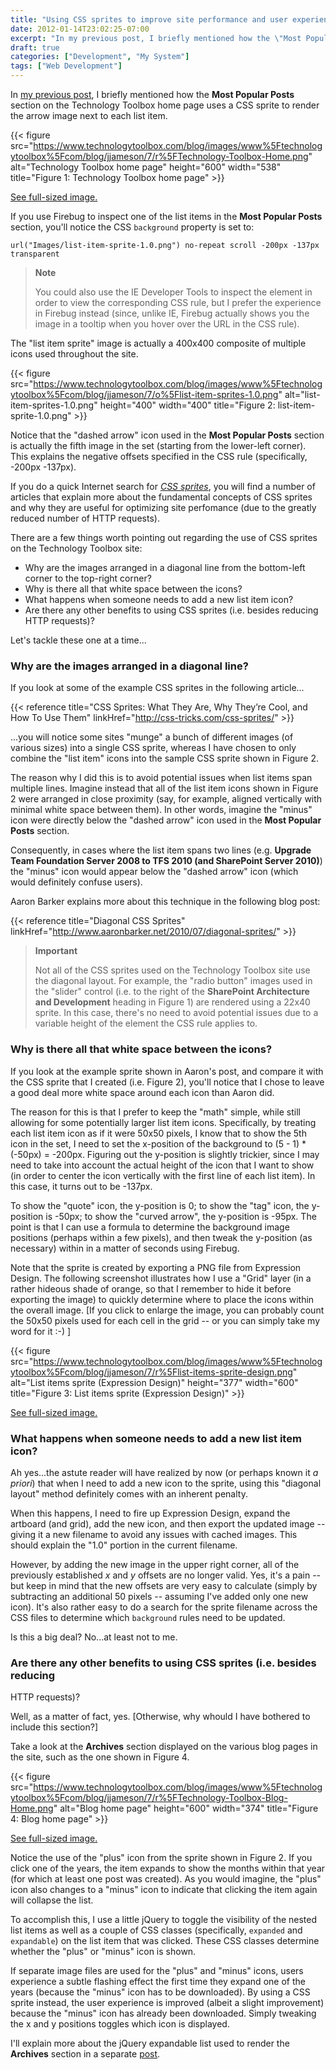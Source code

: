 ```yaml
---
title: "Using CSS sprites to improve site performance and user experience (a.k.a. Building TechnologyToolbox.com, part 11)"
date: 2012-01-14T23:02:25-07:00
excerpt: "In my previous post, I briefly mentioned how the \"Most Popular Posts\" section on the Technology Toolbox home page uses a CSS sprite to render the arrow image next to each list item. In this post, I explain more about how CSS sprites are used on the site, why they are valuable, and some caveats when using them."
draft: true
categories: ["Development", "My System"]
tags: ["Web Development"]
---
```


In
[my previous post](/blog/jjameson/2012/01/06/building-technologytoolbox-com-part-10), I briefly mentioned how the **Most Popular Posts**
section on the Technology Toolbox home page uses a CSS sprite to render the
arrow image next to each list item.

{{< figure
src="https://www.technologytoolbox.com/blog/images/www%5Ftechnologytoolbox%5Fcom/blog/jjameson/7/r%5FTechnology-Toolbox-Home.png"
alt="Technology Toolbox home page"
height="600" width="538"
title="Figure 1: Technology Toolbox home page" >}}

[See full-sized image.](/blog/images/www_technologytoolbox_com/blog/jjameson/7/o_Technology-Toolbox-Home.png)

If you use Firebug to inspect one of the list items in the **Most Popular
Posts** section, you'll notice the CSS `background` property is set to:

    url("Images/list-item-sprite-1.0.png") no-repeat scroll -200px -137px transparent

> **Note**
>
> You could also use the IE Developer Tools to inspect the element in order to view the corresponding CSS rule, but I prefer the experience in Firebug instead (since, unlike IE, Firebug actually shows you the image in a tooltip when you hover over the URL in the CSS rule).

The "list item sprite" image is actually a 400x400 composite of multiple
icons used throughout the site.

{{< figure
src="https://www.technologytoolbox.com/blog/images/www%5Ftechnologytoolbox%5Fcom/blog/jjameson/7/o%5Flist-item-sprites-1.0.png"
alt="list-item-sprites-1.0.png"
height="400" width="400"
title="Figure 2: list-item-sprite-1.0.png" >}}

Notice that the "dashed arrow" icon used in the **Most Popular Posts** section is actually the fifth image in the set (starting from the lower-left
corner). This explains the negative offsets specified in the CSS rule (specifically,
-200px -137px).

If you do a quick Internet search for *[CSS sprites](http://www.google.com/search?q=CSS+sprites)*, you
will find a number of articles that explain more about the fundamental concepts
of CSS sprites and why they are useful for optimizing site perfomance (due to
the greatly reduced number of HTTP requests).

There are a few things worth pointing out regarding the use of CSS sprites
on the Technology Toolbox site:

- Why are the images arranged in a diagonal line from the bottom-left
  corner to the top-right corner?
- Why is there all that white space between the icons?
- What happens when someone needs to add a new list item icon?
- Are there any other benefits to using CSS sprites (i.e. besides reducing
  HTTP requests)?

Let's tackle these one at a time...

### Why are the images arranged in a diagonal line?

If you look at some of the example CSS sprites in the following article...

{{< reference title="CSS Sprites: What They Are, Why They’re Cool, and How To Use Them" linkHref="http://css-tricks.com/css-sprites/" >}}

...you will notice some sites "munge" a bunch of different images (of various
sizes) into a single CSS sprite, whereas I have chosen to only combine the "list
item" icons into the sample CSS sprite shown in Figure 2.

The reason why I did this is to avoid potential issues when list items span
multiple lines. Imagine instead that all of the list item icons shown in Figure
2 were arranged in close proximity (say, for example, aligned vertically with
minimal white space between them). In other words, imagine the "minus" icon
were directly below the "dashed arrow" icon used in the **Most Popular
Posts** section.

Consequently, in cases where the list item spans two lines (e.g. **Upgrade Team Foundation Server 2008 to TFS 2010 (and SharePoint Server 2010)**)
the "minus" icon would appear below the "dashed arrow" icon (which would definitely
confuse users).

Aaron Barker explains more about this technique in the following blog post:

{{< reference title="Diagonal CSS Sprites" linkHref="http://www.aaronbarker.net/2010/07/diagonal-sprites/" >}}

> **Important**
>
> Not all of the CSS sprites used on the Technology Toolbox site use the diagonal layout. For example, the "radio button" images used in the "slider" control (i.e. to the right of the **SharePoint Architecture
> and Development** heading in Figure 1) are rendered using a 22x40 sprite. In this case, there's no need to avoid potential issues due to a variable height of the element the CSS rule applies to.

### Why is there all that white space between the icons?

If you look at the example sprite shown in Aaron's post, and compare it with
the CSS sprite that I created (i.e. Figure 2), you'll notice that I chose to
leave a good deal more white space around each icon than Aaron did.

The reason for this is that I prefer to keep the "math" simple, while still
allowing for some potentially larger list item icons. Specifically, by treating
each list item icon as if it were 50x50 pixels, I know that to show the 5th
icon in the set, I need to set the x-position of the background to (5 - 1) \*
(-50px) = -200px. Figuring out the y-position is slightly trickier, since I
may need to take into account the actual height of the icon that I want to show
(in order to center the icon vertically with the first line of each list item).
In this case, it turns out to be -137px.

To show the "quote" icon, the y-position is 0; to show the "tag" icon, the
y-position is -50px; to show the "curved arrow", the y-position is -95px. The
point is that I can use a formula to determine the background image positions
(perhaps within a few pixels), and then tweak the y-position (as necessary)
within in a matter of seconds using Firebug.

Note that the sprite is created by exporting a PNG file from Expression Design.
The following screenshot illustrates how I use a "Grid" layer (in a rather hideous
shade of orange, so that I remember to hide it before exporting the image) to
quickly determine where to place the icons within the overall image. [If you
click to enlarge the image, you can probably count the 50x50 pixels used for
each cell in the grid -- or you can simply take my word for it :-) ]

{{< figure
src="https://www.technologytoolbox.com/blog/images/www%5Ftechnologytoolbox%5Fcom/blog/jjameson/7/r%5Flist-items-sprite-design.png"
alt="List items sprite (Expression Design)"
height="377" width="600"
title="Figure 3: List items sprite (Expression Design)" >}}

[See full-sized image.](/blog/images/www_technologytoolbox_com/blog/jjameson/7/o_list-items-sprite-design.png)

### What happens when someone needs to add a new list item icon?

Ah yes...the astute reader will have realized by now (or perhaps known it
*a priori*) that when I need to add a new icon to the sprite, using this
"diagonal layout" method definitely comes with an inherent penalty.

When this happens, I need to fire up Expression Design, expand the artboard
(and grid), add the new icon, and then export the updated image -- giving it
a new filename to avoid any issues with cached images. This should explain the
"1.0" portion in the current filename.

However, by adding the new image in the upper right corner, all of the previously
established <var>x</var> and <var>y</var> offsets are no longer valid. Yes,
it's a pain -- but keep in mind that the new offsets are very easy to calculate
(simply by subtracting an additional 50 pixels -- assuming I've added only one
new icon). It's also rather easy to do a search for the sprite filename across
the CSS files to determine which `background`
rules need to be updated.

Is this a big deal? No...at least not to me.

### Are there any other benefits to using CSS sprites (i.e. besides reducing

HTTP requests)?

Well, as a matter of fact, yes. [Otherwise, why whould I have bothered to
include this section?]

Take a look at the **Archives** section displayed on the various
blog pages in the site, such as the one shown in Figure 4.

{{< figure
src="https://www.technologytoolbox.com/blog/images/www%5Ftechnologytoolbox%5Fcom/blog/jjameson/7/r%5FTechnology-Toolbox-Blog-Home.png"
alt="Blog home page"
height="600" width="374"
title="Figure 4: Blog home page" >}}

[See full-sized image.](/blog/images/www_technologytoolbox_com/blog/jjameson/7/o_Technology-Toolbox-Blog-Home.png)

Notice the use of the "plus" icon from the sprite shown in Figure 2. If you
click one of the years, the item expands to show the months within that year
(for which at least one post was created). As you would imagine, the "plus"
icon also changes to a "minus" icon to indicate that clicking the item again
will collapse the list.

To accomplish this, I use a little jQuery to toggle the visibility of the
nested list items as well as a couple of CSS classes (specifically, `expanded` and `expandable`) on the list item that
was clicked. These CSS classes determine whether the "plus" or "minus" icon
is shown.

If separate image files are used for the "plus" and "minus" icons, users
experience a subtle flashing effect the first time they expand one of the years
(because the "minus" icon has to be downloaded). By using a CSS sprite instead,
the user experience is improved (albeit a slight improvement) because the "minus"
icon has already been downloaded. Simply tweaking the x and y positions toggles
which icon is displayed.

I'll explain more about the jQuery expandable list used to render the
**Archives** section in a separate
[post](/blog/jjameson/2012/01/16/building-technologytoolbox-com-part-12).

